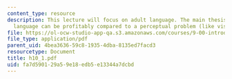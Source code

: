 ```yaml
---
content_type: resource
description: This lecture will focus on adult language. The main thesis will be that
  language can be profitably compared to a perceptual problem (like vision).
file: https://ol-ocw-studio-app-qa.s3.amazonaws.com/courses/9-00-introduction-to-psychology-fall-2004/fa7d590129a59e18edb5e13344a7dcbd_h10_1.pdf
file_type: application/pdf
parent_uid: 4bea3636-59c8-1935-4dba-8135ed7facd3
resourcetype: Document
title: h10_1.pdf
uid: fa7d5901-29a5-9e18-edb5-e13344a7dcbd
---
```

